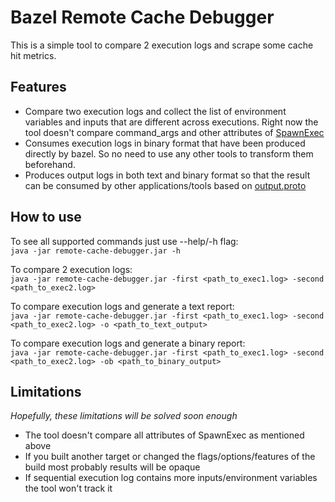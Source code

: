# Bazel Remote Cache Debugger

This is a simple tool to compare 2 execution logs and scrape some cache hit metrics.

## Features

* Compare two execution logs and collect the list of environment variables and inputs
  that are different across executions. Right now the tool doesn't compare command_args and other
  attributes of [SpawnExec](https://github.com/JSGette/remote-cache-debugger/blame/main/src/main/proto/spawn.proto#L67)
* Consumes execution logs in binary format that have been produced directly by bazel. So no need to use any 
other tools to transform them beforehand.
* Produces output logs in both text and binary format so that the result can be consumed by other
  applications/tools based on [output.proto](src/main/proto/output.proto)

## How to use
To see all supported commands just use --help/-h flag:
</br>`java -jar remote-cache-debugger.jar -h`

To compare 2 execution logs:
</br>`java -jar remote-cache-debugger.jar -first <path_to_exec1.log> -second <path_to_exec2.log>`

To compare execution logs and generate a text report:
</br>`java -jar remote-cache-debugger.jar -first <path_to_exec1.log> -second <path_to_exec2.log> -o <path_to_text_output>`

To compare execution logs and generate a binary report:
</br>`java -jar remote-cache-debugger.jar -first <path_to_exec1.log> -second <path_to_exec2.log> -ob <path_to_binary_output>`

## Limitations
*Hopefully, these limitations will be solved soon enough*
* The tool doesn't compare all attributes of SpawnExec as mentioned above
* If you built another target or changed the flags/options/features of the build most probably
results will be opaque
* If sequential execution log contains more inputs/environment variables the tool won't track it
